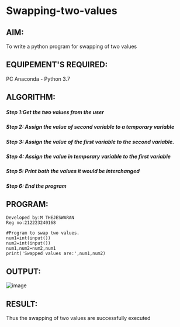 # Swapping-two-values
## AIM:
To write a python program for swapping of two values
## EQUIPEMENT'S REQUIRED: 
PC
Anaconda - Python 3.7
## ALGORITHM: 
##### Step 1:Get the two values from the user
##### Step 2: Assign the value of second variable to a temporary variable 
##### Step 3: Assign the value of the first variable to the second variable.
##### Step 4: Assign the value in temporary variable to the first variable
##### Step 5: Print both the values it would be interchanged
##### Step 6: End the program
## PROGRAM:

```
Developed by:M THEJESWARAN
Reg no:212223240168

#Program to swap two values.
num1=int(input())
num2=int(input())
num1,num2=num2,num1
print('Swapped values are:',num1,num2)
```
## OUTPUT:
![image](https://user-images.githubusercontent.com/119393424/215861377-e8adf109-9592-4eaf-8744-3714b56181b9.png)

## RESULT:
Thus the swapping of two values are successfully executed



